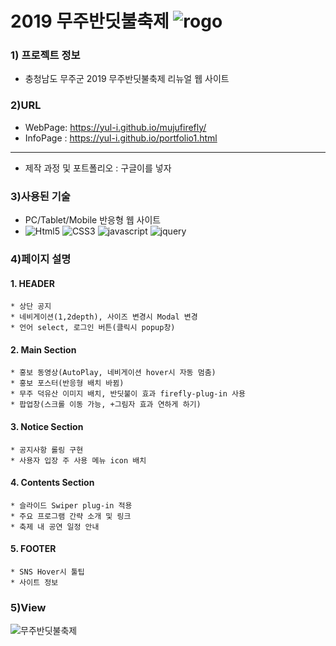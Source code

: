 
# 2019 무주반딧불축제 ![rogo](https://yul-i.github.io/images/logo.png) 

### 1) 프로젝트 정보
* 충청남도 무주군 2019 무주반딧불축제 리뉴얼 웹 사이트

### 2)URL
* WebPage: https://yul-i.github.io/mujufirefly/
* InfoPage : https://yul-i.github.io/portfolio1.html
---
* 제작 과정 및 포트폴리오 : 구글이를 넣자

### 3)사용된 기술
* PC/Tablet/Mobile 반응형 웹 사이트
* ![Html5](https://img.shields.io/badge/HTML5-red) ![CSS3](https://img.shields.io/badge/CSS3-blue) ![javascript](https://img.shields.io/badge/JavaScript-yellow) ![jquery](https://img.shields.io/badge/jQuery-orange)

### 4)페이지 설명
#### 1. HEADER  
    * 상단 공지  
    * 네비게이션(1,2depth), 사이즈 변경시 Modal 변경  
    * 언어 select, 로그인 버튼(클릭시 popup창)  
#### 2. Main Section
    * 홍보 동영상(AutoPlay, 네비게이션 hover시 자동 멈춤)
    * 홍보 포스터(반응형 배치 바뀜)
    * 무주 덕유산 이미지 배치, 반딧불이 효과 firefly-plug-in 사용
    * 팝업창(스크롤 이동 가능, +그림자 효과 연하게 하기)
#### 3. Notice Section
    * 공지사항 롤링 구현
    * 사용자 입장 주 사용 메뉴 icon 배치
#### 4. Contents Section
    * 슬라이드 Swiper plug-in 적용
    * 주요 프로그램 간략 소개 및 링크
    * 축제 내 공연 일정 안내
#### 5. FOOTER
    * SNS Hover시 툴팁
    * 사이트 정보
  
### 5)View
![무주반딧불축제](https://yul-i.github.io/images/muju-mockup.png)
